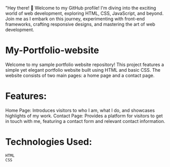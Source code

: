 "Hey there! 👋 Welcome to my GitHub profile! I'm diving into the exciting world of web development, exploring HTML, CSS, JavaScript, and beyond. Join me as I embark on this journey, experimenting with front-end frameworks, crafting responsive designs, and mastering the art of web development. 

# My-Portfolio-website

Welcome to my sample portfolio website repository! This project features a simple yet elegant portfolio website built using HTML and basic CSS. The website consists of two main pages: a home page and a contact page.

# Features:

Home Page: Introduces visitors to who I am, what I do, and showcases highlights of my work.
Contact Page: Provides a platform for visitors to get in touch with me, featuring a contact form and relevant contact information.

# Technologies Used:
    HTML
    CSS
   
